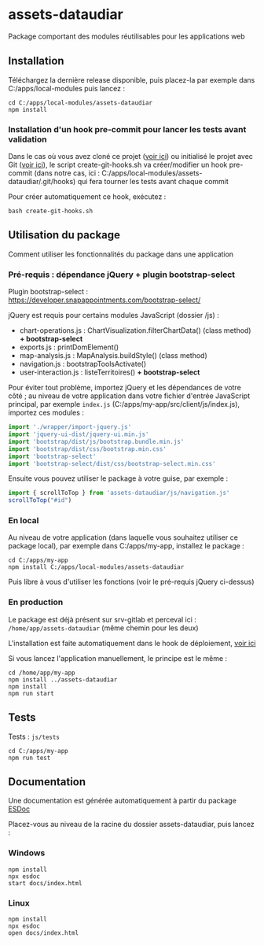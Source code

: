 # assets-dataudiar

Package comportant des modules réutilisables pour les applications web

## Installation

Téléchargez la dernière release disponible, puis placez-la par exemple dans C:/apps/local-modules puis lancez :

```
cd C:/apps/local-modules/assets-dataudiar
npm install
```

### Installation d'un hook pre-commit pour lancer les tests avant validation

Dans le cas où vous avez cloné ce projet ([voir ici](http://srv-gitlab.audiar.net/rfroger/global-documentation/blob/master/git_commands.md#apporter-des-modifications-sur-un-projet-existant-clone-et-travaille-sur-une-branche-de-d%C3%A9veloppement)) ou initialisé le projet avec Git ([voir ici](http://srv-gitlab.audiar.net/rfroger/global-documentation/blob/master/git_commands.md#initialiser-un-r%C3%A9pertoire-local-sur-gitlab)), le script create-git-hooks.sh va créer/modifier un hook pre-commit (dans notre cas, ici : C:/apps/local-modules/assets-dataudiar/.git/hooks) qui fera tourner les tests avant chaque commit

Pour créer automatiquement ce hook, exécutez :

```
bash create-git-hooks.sh
```

## Utilisation du package

Comment utiliser les fonctionnalités du package dans une application

### Pré-requis : dépendance jQuery + plugin bootstrap-select

Plugin bootstrap-select : https://developer.snapappointments.com/bootstrap-select/

jQuery est requis pour certains modules JavaScript (dossier /js) : 
- chart-operations.js : ChartVisualization.filterChartData() (class method) **+ bootstrap-select**
- exports.js : printDomElement()
- map-analysis.js : MapAnalysis.buildStyle() (class method)
- navigation.js : bootstrapToolsActivate()
- user-interaction.js : listeTerritoires() **+ bootstrap-select**

Pour éviter tout problème, importez jQuery et les dépendances de votre côté ; au niveau de votre application dans votre fichier d'entrée JavaScript principal, par exemple `index.js` (C:/apps/my-app/src/client/js/index.js), importez ces modules :

```js
import './wrapper/import-jquery.js'
import 'jquery-ui-dist/jquery-ui.min.js'
import 'bootstrap/dist/js/bootstrap.bundle.min.js'
import 'bootstrap/dist/css/bootstrap.min.css'
import 'bootstrap-select'
import 'bootstrap-select/dist/css/bootstrap-select.min.css'
```

Ensuite vous pouvez utiliser le package à votre guise, par exemple :

```js
import { scrollToTop } from 'assets-dataudiar/js/navigation.js'
scrollToTop("#id")
```

### En local

Au niveau de votre application (dans laquelle vous souhaitez utiliser ce package local), par exemple dans C:/apps/my-app, installez le package :

```
cd C:/apps/my-app
npm install C:/apps/local-modules/assets-dataudiar
```

Puis libre à vous d'utiliser les fonctions (voir le pré-requis jQuery ci-dessus)

### En production

Le package est déjà présent sur srv-gitlab et perceval ici : `/home/app/assets-dataudiar` (même chemin pour les deux)

L'installation est faite automatiquement dans le hook de déploiement, [voir ici](http://srv-gitlab.audiar.net/rfroger/global-documentation/-/blob/master/git_deployment.md#mise-en-place-dun-hook-post-receive)

Si vous lancez l'application manuellement, le principe est le même :

```
cd /home/app/my-app
npm install ../assets-dataudiar
npm install
npm run start
```

## Tests

Tests : `js/tests`

```
cd C:/apps/my-app
npm run test
```

## Documentation

Une documentation est générée automatiquement à partir du package [ESDoc](https://esdoc.org/)

Placez-vous au niveau de la racine du dossier assets-dataudiar, puis lancez :

### Windows

```
npm install
npx esdoc
start docs/index.html
```

### Linux

```
npm install
npx esdoc
open docs/index.html
```